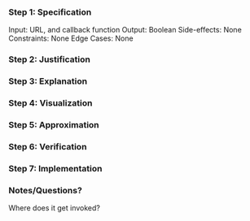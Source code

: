 ### Step 1: Specification
<!--record here -->
Input: URL, and callback function
Output: Boolean
Side-effects: None
Constraints: None
Edge Cases: None

### Step 2: Justification
<!--record here -->

### Step 3: Explanation
<!--record here -->

### Step 4: Visualization
<!--record here -->

### Step 5: Approximation
<!-- record your approximation in the .js file -->

### Step 6: Verification
<!-- record your verification here, or, if you use a whiteboard, upload a photo of yoru whiteboard to this folder  -->

### Step 7: Implementation
<!-- record your implementation in the .js file -->


### Notes/Questions? 
Where does it get invoked? 
